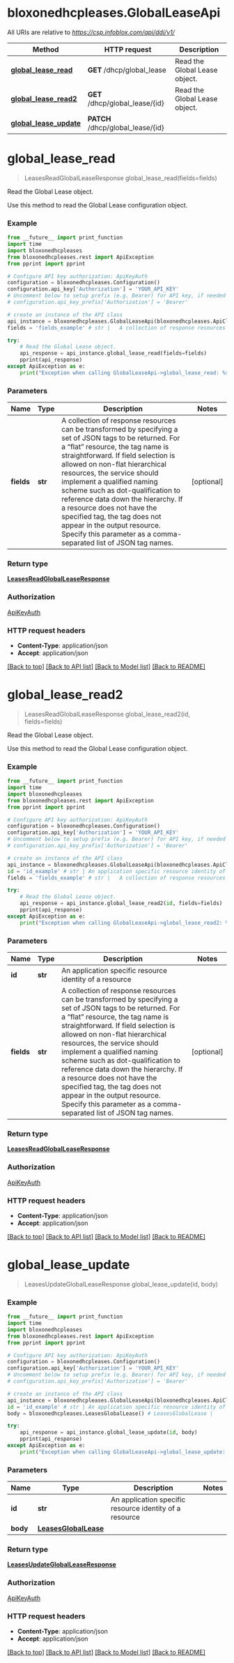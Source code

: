 # bloxonedhcpleases.GlobalLeaseApi

All URIs are relative to *https://csp.infoblox.com/api/ddi/v1/*

Method | HTTP request | Description
------------- | ------------- | -------------
[**global_lease_read**](GlobalLeaseApi.md#global_lease_read) | **GET** /dhcp/global_lease | Read the Global Lease object.
[**global_lease_read2**](GlobalLeaseApi.md#global_lease_read2) | **GET** /dhcp/global_lease/{id} | Read the Global Lease object.
[**global_lease_update**](GlobalLeaseApi.md#global_lease_update) | **PATCH** /dhcp/global_lease/{id} | 


# **global_lease_read**
> LeasesReadGlobalLeaseResponse global_lease_read(fields=fields)

Read the Global Lease object.

Use this method to read the Global Lease configuration object.

### Example
```python
from __future__ import print_function
import time
import bloxonedhcpleases
from bloxonedhcpleases.rest import ApiException
from pprint import pprint

# Configure API key authorization: ApiKeyAuth
configuration = bloxonedhcpleases.Configuration()
configuration.api_key['Authorization'] = 'YOUR_API_KEY'
# Uncomment below to setup prefix (e.g. Bearer) for API key, if needed
# configuration.api_key_prefix['Authorization'] = 'Bearer'

# create an instance of the API class
api_instance = bloxonedhcpleases.GlobalLeaseApi(bloxonedhcpleases.ApiClient(configuration))
fields = 'fields_example' # str |   A collection of response resources can be transformed by specifying a set of JSON tags to be returned. For a “flat” resource, the tag name is straightforward. If field selection is allowed on non-flat hierarchical resources, the service should implement a qualified naming scheme such as dot-qualification to reference data down the hierarchy. If a resource does not have the specified tag, the tag does not appear in the output resource.  Specify this parameter as a comma-separated list of JSON tag names.         (optional)

try:
    # Read the Global Lease object.
    api_response = api_instance.global_lease_read(fields=fields)
    pprint(api_response)
except ApiException as e:
    print("Exception when calling GlobalLeaseApi->global_lease_read: %s\n" % e)
```

### Parameters

Name | Type | Description  | Notes
------------- | ------------- | ------------- | -------------
 **fields** | **str**|   A collection of response resources can be transformed by specifying a set of JSON tags to be returned. For a “flat” resource, the tag name is straightforward. If field selection is allowed on non-flat hierarchical resources, the service should implement a qualified naming scheme such as dot-qualification to reference data down the hierarchy. If a resource does not have the specified tag, the tag does not appear in the output resource.  Specify this parameter as a comma-separated list of JSON tag names.         | [optional] 

### Return type

[**LeasesReadGlobalLeaseResponse**](LeasesReadGlobalLeaseResponse.md)

### Authorization

[ApiKeyAuth](../README.md#ApiKeyAuth)

### HTTP request headers

 - **Content-Type**: application/json
 - **Accept**: application/json

[[Back to top]](#) [[Back to API list]](../README.md#documentation-for-api-endpoints) [[Back to Model list]](../README.md#documentation-for-models) [[Back to README]](../README.md)

# **global_lease_read2**
> LeasesReadGlobalLeaseResponse global_lease_read2(id, fields=fields)

Read the Global Lease object.

Use this method to read the Global Lease configuration object.

### Example
```python
from __future__ import print_function
import time
import bloxonedhcpleases
from bloxonedhcpleases.rest import ApiException
from pprint import pprint

# Configure API key authorization: ApiKeyAuth
configuration = bloxonedhcpleases.Configuration()
configuration.api_key['Authorization'] = 'YOUR_API_KEY'
# Uncomment below to setup prefix (e.g. Bearer) for API key, if needed
# configuration.api_key_prefix['Authorization'] = 'Bearer'

# create an instance of the API class
api_instance = bloxonedhcpleases.GlobalLeaseApi(bloxonedhcpleases.ApiClient(configuration))
id = 'id_example' # str | An application specific resource identity of a resource
fields = 'fields_example' # str |   A collection of response resources can be transformed by specifying a set of JSON tags to be returned. For a “flat” resource, the tag name is straightforward. If field selection is allowed on non-flat hierarchical resources, the service should implement a qualified naming scheme such as dot-qualification to reference data down the hierarchy. If a resource does not have the specified tag, the tag does not appear in the output resource.  Specify this parameter as a comma-separated list of JSON tag names.         (optional)

try:
    # Read the Global Lease object.
    api_response = api_instance.global_lease_read2(id, fields=fields)
    pprint(api_response)
except ApiException as e:
    print("Exception when calling GlobalLeaseApi->global_lease_read2: %s\n" % e)
```

### Parameters

Name | Type | Description  | Notes
------------- | ------------- | ------------- | -------------
 **id** | **str**| An application specific resource identity of a resource | 
 **fields** | **str**|   A collection of response resources can be transformed by specifying a set of JSON tags to be returned. For a “flat” resource, the tag name is straightforward. If field selection is allowed on non-flat hierarchical resources, the service should implement a qualified naming scheme such as dot-qualification to reference data down the hierarchy. If a resource does not have the specified tag, the tag does not appear in the output resource.  Specify this parameter as a comma-separated list of JSON tag names.         | [optional] 

### Return type

[**LeasesReadGlobalLeaseResponse**](LeasesReadGlobalLeaseResponse.md)

### Authorization

[ApiKeyAuth](../README.md#ApiKeyAuth)

### HTTP request headers

 - **Content-Type**: application/json
 - **Accept**: application/json

[[Back to top]](#) [[Back to API list]](../README.md#documentation-for-api-endpoints) [[Back to Model list]](../README.md#documentation-for-models) [[Back to README]](../README.md)

# **global_lease_update**
> LeasesUpdateGlobalLeaseResponse global_lease_update(id, body)



### Example
```python
from __future__ import print_function
import time
import bloxonedhcpleases
from bloxonedhcpleases.rest import ApiException
from pprint import pprint

# Configure API key authorization: ApiKeyAuth
configuration = bloxonedhcpleases.Configuration()
configuration.api_key['Authorization'] = 'YOUR_API_KEY'
# Uncomment below to setup prefix (e.g. Bearer) for API key, if needed
# configuration.api_key_prefix['Authorization'] = 'Bearer'

# create an instance of the API class
api_instance = bloxonedhcpleases.GlobalLeaseApi(bloxonedhcpleases.ApiClient(configuration))
id = 'id_example' # str | An application specific resource identity of a resource
body = bloxonedhcpleases.LeasesGlobalLease() # LeasesGlobalLease | 

try:
    api_response = api_instance.global_lease_update(id, body)
    pprint(api_response)
except ApiException as e:
    print("Exception when calling GlobalLeaseApi->global_lease_update: %s\n" % e)
```

### Parameters

Name | Type | Description  | Notes
------------- | ------------- | ------------- | -------------
 **id** | **str**| An application specific resource identity of a resource | 
 **body** | [**LeasesGlobalLease**](LeasesGlobalLease.md)|  | 

### Return type

[**LeasesUpdateGlobalLeaseResponse**](LeasesUpdateGlobalLeaseResponse.md)

### Authorization

[ApiKeyAuth](../README.md#ApiKeyAuth)

### HTTP request headers

 - **Content-Type**: application/json
 - **Accept**: application/json

[[Back to top]](#) [[Back to API list]](../README.md#documentation-for-api-endpoints) [[Back to Model list]](../README.md#documentation-for-models) [[Back to README]](../README.md)

